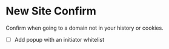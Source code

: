 # New Site Confirm

Confirm when going to a domain not in your history or cookies.

* [ ] Add popup with an initiator whitelist
